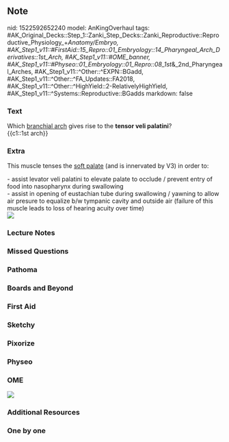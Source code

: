 ## Note
nid: 1522592652240
model: AnKingOverhaul
tags: #AK_Original_Decks::Step_1::Zanki_Step_Decks::Zanki_Reproductive::Reproductive_Physiology_+_Anatomy/Embryo, #AK_Step1_v11::#FirstAid::15_Repro::01_Embryology::14_Pharyngeal_Arch_Derivatives::1st_Arch, #AK_Step1_v11::#OME_banner, #AK_Step1_v11::#Physeo::01_Embryology::01_Repro::08_1st_&_2nd_Pharyngeal_Arches, #AK_Step1_v11::^Other::^EXPN::BGadd, #AK_Step1_v11::^Other::^FA_Updates::FA2018, #AK_Step1_v11::^Other::^HighYield::2-RelativelyHighYield, #AK_Step1_v11::^Systems::Reproductive::BGadds
markdown: false

### Text
<div>
  Which <u>branchial arch</u> gives rise to the <b>tensor veli
  palatini</b>?
</div>
<div>
  {{c1::1st arch}}
</div>

### Extra
This muscle tenses the <u>soft palate</u> (and is innervated by V3)
in order to:
<div>
  <div>
    - assist levator veli palatini to elevate palate to occlude /
    prevent entry of food into nasopharynx during swallowing
  </div>
  <div>
    - assist in opening of eustachian tube during swallowing /
    yawning to allow air presure to equalize b/w tympanic cavity
    and outside air (failure of this muscle leads to loss of
    hearing acuity over time)
  </div>
</div>
<div><img src="paste-28746216112129.jpg"></div>

### Lecture Notes


### Missed Questions


### Pathoma


### Boards and Beyond


### First Aid


### Sketchy


### Pixorize


### Physeo


### OME
<div class="ome-widget">
  <a href="https://onlinemeded.org?ref=anki"><img src=
  "_OME_AnkiFlashcards_General_7.png"></a>
</div>

### Additional Resources


### One by one


